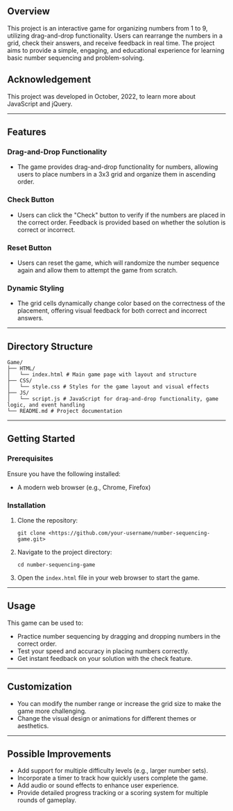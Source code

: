 ## **Overview**

This project is an interactive game for organizing numbers from 1 to 9, utilizing drag-and-drop functionality. Users can rearrange the numbers in a grid, check their answers, and receive feedback in real time. The project aims to provide a simple, engaging, and educational experience for learning basic number sequencing and problem-solving.

## **Acknowledgement**

This project was developed in October, 2022, to learn more about JavaScript and jQuery.

---

## **Features**

### **Drag-and-Drop Functionality**

- The game provides drag-and-drop functionality for numbers, allowing users to place numbers in a 3x3 grid and organize them in ascending order.
  
### **Check Button**

- Users can click the "Check" button to verify if the numbers are placed in the correct order. Feedback is provided based on whether the solution is correct or incorrect.

### **Reset Button**

- Users can reset the game, which will randomize the number sequence again and allow them to attempt the game from scratch.

### **Dynamic Styling**

- The grid cells dynamically change color based on the correctness of the placement, offering visual feedback for both correct and incorrect answers.

---

## Directory Structure

```
Game/
├── HTML/
│   └── index.html # Main game page with layout and structure
├── CSS/
│   └── style.css # Styles for the game layout and visual effects
├── JS/
│   └── script.js # JavaScript for drag-and-drop functionality, game logic, and event handling
└── README.md # Project documentation
```

---

## Getting Started

### Prerequisites

Ensure you have the following installed:

- A modern web browser (e.g., Chrome, Firefox)

### Installation

1. Clone the repository:
    
    ```
    git clone <https://github.com/your-username/number-sequencing-game.git>
    ```

2. Navigate to the project directory:
    
    ```
    cd number-sequencing-game
    ```

3. Open the `index.html` file in your web browser to start the game.

---

## Usage

This game can be used to:

- Practice number sequencing by dragging and dropping numbers in the correct order.
- Test your speed and accuracy in placing numbers correctly.
- Get instant feedback on your solution with the check feature.

---

## Customization

- You can modify the number range or increase the grid size to make the game more challenging.
- Change the visual design or animations for different themes or aesthetics.

---

## Possible Improvements

- Add support for multiple difficulty levels (e.g., larger number sets).
- Incorporate a timer to track how quickly users complete the game.
- Add audio or sound effects to enhance user experience.
- Provide detailed progress tracking or a scoring system for multiple rounds of gameplay.
